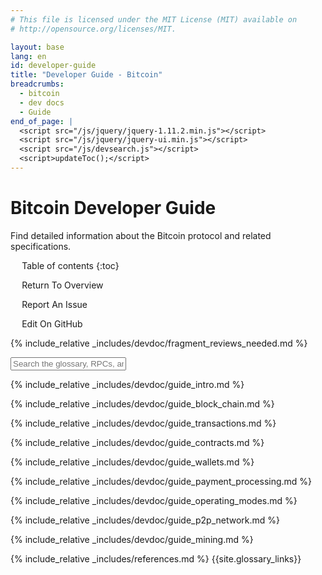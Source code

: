 ```yaml
---
# This file is licensed under the MIT License (MIT) available on
# http://opensource.org/licenses/MIT.

layout: base
lang: en
id: developer-guide
title: "Developer Guide - Bitcoin"
breadcrumbs:
  - bitcoin
  - dev docs
  - Guide
end_of_page: |
  <script src="/js/jquery/jquery-1.11.2.min.js"></script>
  <script src="/js/jquery/jquery-ui.min.js"></script>
  <script src="/js/devsearch.js"></script>
  <script>updateToc();</script>
---
```

<link rel="stylesheet" href="/css/jquery-ui.min.css">

# Bitcoin Developer Guide

<p class="summary">Find detailed information about the Bitcoin protocol and related specifications.</p>

<div markdown="1" id="toc" class="toc"><div markdown="1">

* Table of contents
{:toc}

<ul class="goback"><li><a href="/en/developer-documentation">Return To Overview</a></li></ul>
<ul class="reportissue"><li><a href="https://github.com/bitcoin-dot-org/bitcoin.org/issues/new" onmouseover="updateIssue(event);">Report An Issue</a></li></ul>
<ul class="editsource"><li><a href="https://github.com/bitcoin-dot-org/bitcoin.org/tree/master/_includes" onmouseover="updateSource(event);">Edit On GitHub</a></li></ul>

</div></div>

<div markdown="1" class="toccontent">

<!-- includes should be separated by an empty line to prevent a
paragraph at the end of one file from breaking the heading at the start
of the following file. -->

{% include_relative _includes/devdoc/fragment_reviews_needed.md %}

<input id="glossary_term" class="glossary_term" placeholder="Search the glossary, RPCs, and more">

{% include_relative _includes/devdoc/guide_intro.md %}

{% include_relative _includes/devdoc/guide_block_chain.md %}

{% include_relative _includes/devdoc/guide_transactions.md %}

{% include_relative _includes/devdoc/guide_contracts.md %}

{% include_relative _includes/devdoc/guide_wallets.md %}

{% include_relative _includes/devdoc/guide_payment_processing.md %}

{% include_relative _includes/devdoc/guide_operating_modes.md %}

{% include_relative _includes/devdoc/guide_p2p_network.md %}

{% include_relative _includes/devdoc/guide_mining.md %}

{% include_relative _includes/references.md %}
{{site.glossary_links}}

</div>
